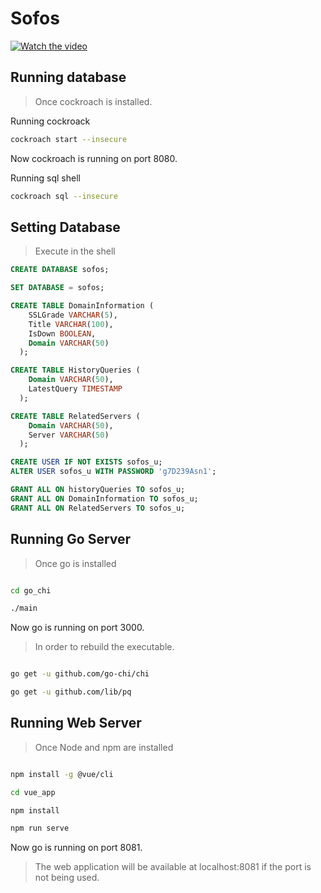 # Sofos

[![Watch the video](https://i.ibb.co/NyLnxj4/Untitled-design.png)](https://www.youtube.com/watch?v=qmxDSp5-WMk)

## Running database

> Once cockroach is installed.

Running cockroack
```bash
cockroach start --insecure  
```

Now cockroach is running on port 8080.

Running sql shell
```bash
cockroach sql --insecure
```

## Setting Database

> Execute in the shell


```sql
CREATE DATABASE sofos;
```

```sql
SET DATABASE = sofos;
```


```sql
CREATE TABLE DomainInformation (
    SSLGrade VARCHAR(5),
    Title VARCHAR(100),
    IsDown BOOLEAN,
    Domain VARCHAR(50)
  );
```

```sql
CREATE TABLE HistoryQueries (
    Domain VARCHAR(50),
    LatestQuery TIMESTAMP
  );
```

```sql
CREATE TABLE RelatedServers (
    Domain VARCHAR(50),
    Server VARCHAR(50)
  );
```

```sql
CREATE USER IF NOT EXISTS sofos_u;
ALTER USER sofos_u WITH PASSWORD 'g7D239Asn1';
```


```sql
GRANT ALL ON historyQueries TO sofos_u;
GRANT ALL ON DomainInformation TO sofos_u;
GRANT ALL ON RelatedServers TO sofos_u;
```

## Running Go Server

>  Once go is installed

```bash

cd go_chi

./main

```
Now go is running on port 3000.


> In order to rebuild the executable.

```bash

go get -u github.com/go-chi/chi

go get -u github.com/lib/pq

```


## Running Web Server

>  Once Node and npm are installed


```bash

npm install -g @vue/cli

cd vue_app

npm install

npm run serve
```

Now go is running on port 8081.


> The web application will be available at localhost:8081 if the port is not being used.

